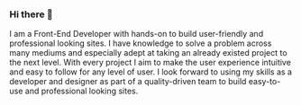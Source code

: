 ### Hi there 👋

I am a Front-End Developer with hands-on to build user-friendly and professional looking sites. I have knowledge to solve a problem across many mediums and especially adept at taking an already existed project to the next level. With every project I aim to make the user experience intuitive and easy to follow for any level of user. I look forward to using my skills as a developer and designer as part of a quality-driven team to build easy-to-use and professional looking sites.
